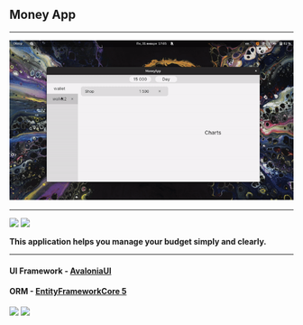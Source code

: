 ## Money App 

---

<!-- Preview -->

![Demo](demostration.gif)

---

<img src="https://img.shields.io/badge/version-pre--alpha-blue">
<img src="https://img.shields.io/github/license/KikaDeveloper/MoneyApp.svg">


**This application helps you manage your budget simply and clearly.**

---

#### UI Framework - [AvaloniaUI](https://github.com/AvaloniaUI/Avalonia)

#### ORM - [EntityFrameworkCore 5](https://docs.microsoft.com/ru-ru/ef/core/what-is-new/ef-core-5.0/whatsnew)

<img src="https://img.shields.io/badge/.NET-512BD4?style=for-the-badge&logo=dotnet&logoColor=white">

<img src="https://img.shields.io/badge/SQLite-07405E?style=for-the-badge&logo=sqlite&logoColor=white">

